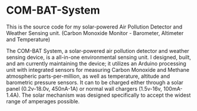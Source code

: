 COM-BAT-System
==============

This is the source code for my solar-powered Air Pollution Detector and Weather Sensing unit. (Carbon Monoxide Monitor - Barometer, Altimeter and Temperature)

The COM-BAT System, a solar-powered air pollution detector and weather sensing device, is a all-in-one environmental sensing unit. I designed, built, and am currently maintaining the device; it utilizes an Arduino processing unit with integrated sensors for measuring Carbon Monoxide and Methane atmospheric parts-per-million, as well as temperature, altitude and barometric pressure sensors. 
It can to be charged either through a solar panel (0.2v-18.0v, 450nA-1A) or normal wall chargers (1.5v-16v, 100mA-1.4A). The solar mechanism was designed specifically to accept the widest range of amperages possible.
